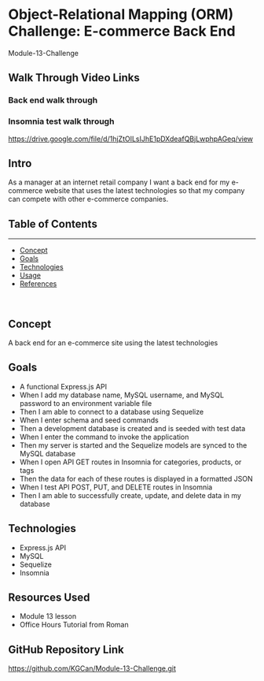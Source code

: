 # Object-Relational Mapping (ORM) Challenge: E-commerce Back End
Module-13-Challenge

## Walk Through Video Links

### Back end walk through



### Insomnia test walk through

https://drive.google.com/file/d/1hjZtOILsIJhE1pDXdeafQBjLwphpAGeq/view

## Intro

As a manager at an internet retail company I want a back end for my e-commerce website that uses the latest technologies so that my company can compete with other e-commerce companies.

## Table of Contents

---

- [Concept](#concept)
- [Goals](#goals)
- [Technologies](#technologies)
- [Usage](#usage)
- [References](#references)

&nbsp;

## Concept

A back end for an e-commerce site using the latest technologies

## Goals

- A functional Express.js API
- When I add my database name, MySQL username, and MySQL password to an environment variable file
- Then I am able to connect to a database using Sequelize
- When I enter schema and seed commands
- Then a development database is created and is seeded with test data
- When I enter the command to invoke the application
- Then my server is started and the Sequelize models are synced to the MySQL database
- When I open API GET routes in Insomnia for categories, products, or tags
- Then the data for each of these routes is displayed in a formatted JSON
- When I test API POST, PUT, and DELETE routes in Insomnia
- Then I am able to successfully create, update, and delete data in my database

## Technologies

- Express.js API
- MySQL
- Sequelize
- Insomnia

## Resources Used

- Module 13 lesson
- Office Hours Tutorial from Roman

## GitHub Repository Link

https://github.com/KGCan/Module-13-Challenge.git